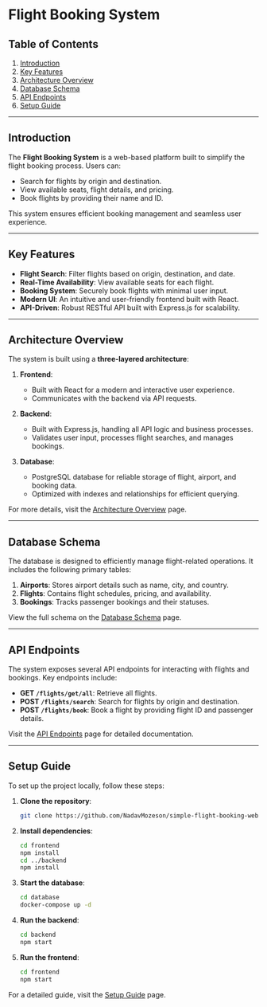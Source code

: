 # Flight Booking System

## Table of Contents

1. [Introduction](#introduction)
2. [Key Features](#key-features)
3. [Architecture Overview](#architecture-overview)
4. [Database Schema](#database-schema)
5. [API Endpoints](#api-endpoints)
6. [Setup Guide](#setup-guide)

---

## Introduction

The **Flight Booking System** is a web-based platform built to simplify the flight booking process. Users can:
- Search for flights by origin and destination.
- View available seats, flight details, and pricing.
- Book flights by providing their name and ID.

This system ensures efficient booking management and seamless user experience.

---

## Key Features

- **Flight Search**: Filter flights based on origin, destination, and date.
- **Real-Time Availability**: View available seats for each flight.
- **Booking System**: Securely book flights with minimal user input.
- **Modern UI**: An intuitive and user-friendly frontend built with React.
- **API-Driven**: Robust RESTful API built with Express.js for scalability.

---

## Architecture Overview

The system is built using a **three-layered architecture**:

1. **Frontend**: 
   - Built with React for a modern and interactive user experience.
   - Communicates with the backend via API requests.

2. **Backend**:
   - Built with Express.js, handling all API logic and business processes.
   - Validates user input, processes flight searches, and manages bookings.

3. **Database**:
   - PostgreSQL database for reliable storage of flight, airport, and booking data.
   - Optimized with indexes and relationships for efficient querying.

For more details, visit the [Architecture Overview](./Architecture-Overview) page.

---

## Database Schema

The database is designed to efficiently manage flight-related operations. It includes the following primary tables:

1. **Airports**: Stores airport details such as name, city, and country.
2. **Flights**: Contains flight schedules, pricing, and availability.
3. **Bookings**: Tracks passenger bookings and their statuses.

View the full schema on the [Database Schema](./Database-Schema-Architecture) page.

---

## API Endpoints

The system exposes several API endpoints for interacting with flights and bookings. Key endpoints include:

- **GET `/flights/get/all`**: Retrieve all flights.
- **POST `/flights/search`**: Search for flights by origin and destination.
- **POST `/flights/book`**: Book a flight by providing flight ID and passenger details.

Visit the [API Endpoints](./API-Endpoints) page for detailed documentation.

---

## Setup Guide

To set up the project locally, follow these steps:

1. **Clone the repository**:
   ```bash
   git clone https://github.com/NadavMozeson/simple-flight-booking-website
   ```

2. **Install dependencies**:
   ```bash
   cd frontend
   npm install
   cd ../backend
   npm install
   ```

3. **Start the database**:
   ```bash
   cd database
   docker-compose up -d
   ```

4. **Run the backend**:
   ```bash
   cd backend
   npm start
   ```

5. **Run the frontend**:
   ```bash
   cd frontend
   npm start
   ```

For a detailed guide, visit the [Setup Guide](./Setup-Guide) page.
